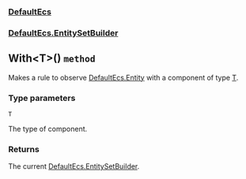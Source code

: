 ### [DefaultEcs](./DefaultEcs 'DefaultEcs')
### [DefaultEcs.EntitySetBuilder](./DefaultEcs-EntitySetBuilder 'DefaultEcs.EntitySetBuilder')
## With&lt;T&gt;() `method`
Makes a rule to observe [DefaultEcs.Entity](./DefaultEcs-Entity 'DefaultEcs.Entity') with a component of type [T](./DefaultEcs-EntitySetBuilder-With-T-()#T 'T').
### Type parameters

<a name='DefaultEcs-EntitySetBuilder-With-T-()-T'></a>
`T`

The type of component.
### Returns
The current [DefaultEcs.EntitySetBuilder](./DefaultEcs-EntitySetBuilder 'DefaultEcs.EntitySetBuilder').
